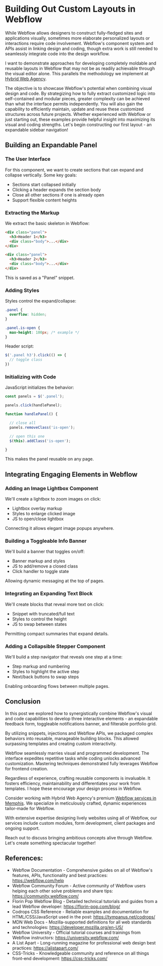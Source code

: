 # Building Out Custom Layouts in Webflow

While Webflow allows designers to construct fully-fledged sites and applications visually, sometimes more elaborate personalized layouts or interactions require code involvement. Webflow's component system and APIs assist in linking design and coding, though extra work is still needed to seamlessly integrate code into the design workflow.

I want to demonstrate approaches for developing completely moldable and reusable layouts in Webflow that may not be as readily achievable through the visual editor alone. This parallels the methodology we implement at [Hybrid Web Agency](https://hybridwebagency.com/).

The objective is to showcase Webflow's potential when combining visual design and code. By strategizing how to fully extract customized logic into self-contained and modular pieces, greater complexity can be achieved than what the interface permits independently. You will also gain the capability to efficiently maintain, update and reuse these customized structures across future projects. Whether experienced with Webflow or just starting out, these examples provide helpful insight into maximizing its visual and coding strengths. Let's begin constructing our first layout - an expandable sidebar navigation!


## Building an Expandable Panel

### The User Interface

For this component, we want to create sections that can expand and collapse vertically. Some key goals:

- Sections start collapsed initially  
- Clicking a header expands the section body 
- Close all other sections if one is already open
- Support flexible content heights

### Extracting the Markup

We extract the basic skeleton in Webflow:

```html
<div class="panel">
  <h3>Header 1</h3>
  <div class="body">...</div>  
</div>

<div class="panel">
  <h3>Header 2</h3>
  <div class="body">...</div>
</div>  
```

This is saved as a "Panel" snippet.

### Adding Styles

Styles control the expand/collapse:

```css
.panel {
  overflow: hidden;
}

.panel.is-open {
  max-height: 100px; /* example */
}
```

Header script: 

```js
$('.panel h3').click(() => {
  // toggle class
})  
```

### Initializing with Code

JavaScript initializes the behavior:

```js
const panels = $('.panel');

panels.click(handlePanel);

function handlePanel() {

  // close all
  panels.removeClass('is-open');  

  // open this one
  $(this).addClass('is-open');

}
```

This makes the panel reusable on any page.





## Integrating Engaging Elements in Webflow

### Adding an Image Lightbox Component

We'll create a lightbox to zoom images on click:

- Lightbox overlay markup
- Styles to enlarge clicked image
- JS to open/close lightbox

Connecting it allows elegant image popups anywhere.

### Building a Toggleable Info Banner

We'll build a banner that toggles on/off:  

- Banner markup and styles 
- JS to add/remove a closed class
- Click handler to toggle state

Allowing dynamic messaging at the top of pages.

### Integrating an Expanding Text Block

We'll create blocks that reveal more text on click:

- Snippet with truncated/full text
- Styles to control the height  
- JS to swap between states

Permitting compact summaries that expand details.

### Adding a Collapsible Stepper Component

We'll build a step navigator that reveals one step at a time:

- Step markup and numbering
- Styles to highlight the active step
- Next/back buttons to swap steps  

Enabling onboarding flows between multiple pages.


## Conclusion

In this post we explored how to synergistically combine Webflow's visual and code capabilities to develop three interactive elements - an expandable feedback form, toggleable notifications banner, and filterable portfolio grid.

By utilizing snippets, injections and Webflow APIs, we packaged complex behaviors into reusable, manageable building blocks. This allowed surpassing templates and creating custom interactivity.

Webflow seamlessly marries visual and programmed development. The interface expedites repetitive tasks while coding unlocks advanced customization. Mastering techniques demonstrated fully leverages Webflow for frontend creation.  

Regardless of experience, crafting reusable components is invaluable. It fosters efficiency, maintainability and differentiates your work from templates. I hope these encourage your design process in Webflow.

Consider working with Hybrid Web Agency's premium [Webflow services in Memphis](https://hybridwebagency.com/memphis-tn/webflow-design-services/). We specialize in meticulously crafted, dynamic experiences tailor-made for Webflow.

With extensive expertise designing lively websites using all of Webflow, our services include custom modules, form development, client packages and ongoing support.   

Reach out to discuss bringing ambitious concepts alive through Webflow. Let's create something spectacular together!

## References:

- Webflow Documentation - Comprehensive guides on all of Webflow's features, APIs, functionality and best practices: https://webflow.com/help
- Webflow Community Forum - Active community of Webflow users helping each other solve problems and share tips: https://community.webflow.com/
- Florin Pop Webflow Blog - Detailed technical tutorials and guides from a lead Webflow developer: https://florin-pop.com/blog/
- Codrops CSS Reference - Reliable examples and documentation for HTML/CSS/JavaScript used in the post: https://tympanus.net/codrops/
- MDN Web Docs - Mozilla-supported definitions for all web standards and technologies: https://developer.mozilla.org/en-US/
- Webflow University - Official tutorial courses and trainings from Webflow instructors: https://university.webflow.com/
- A List Apart - Long-running magazine for professional web design best practices: https://alistapart.com/
- CSS-Tricks - Knowledgeable community and reference on all things front-end development: https://css-tricks.com/ 
